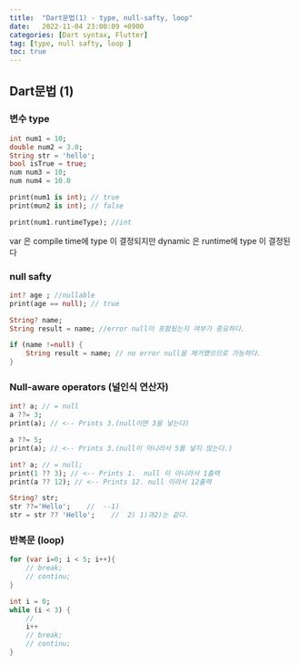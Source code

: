 ```yaml
---
title:  "Dart문법(1) - type, null-safty, loop"  
date:   2022-11-04 23:00:09 +0900
categories: [Dart syntax, Flutter]
tag: [type, null safty, loop ]
toc: true
---
```



## Dart문법 (1) 


### 변수 type

``` dart
int num1 = 10;
double num2 = 3.0;
String str = 'hello';
bool isTrue = true;
num num3 = 10;
num num4 = 10.0

print(num1 is int); // true
print(mun2 is int); // false

print(num1.runtimeType); //int
```
var 은 compile time에 type 이 결정되지만
dynamic 은 runtime에 type 이 결정된다


### null safty

``` dart
int? age ; //nullable
print(age == null); // true

String? name;
String result = name; //error null이 포함됬는지 여부가 중요하다.

if (name !=null) { 
    String result = name; // no error null을 제거했으므로 가능하다.
}

```
### Null-aware operators (널인식 연산자)
``` dart
int? a; // = null
a ??= 3;
print(a); // <-- Prints 3.(null이면 3을 넣는다)

a ??= 5;
print(a); // <-- Prints 3.(null이 아니라서 5를 넣지 않는다.)

int? a; // = null;
print(1 ?? 3); // <-- Prints 1.  null 이 아니라서 1출력
print(a ?? 12); // <-- Prints 12. null 이라서 12출력

String? str;
str ??='Hello';    //  --1)
str = str ?? 'Hello';    //  2) 1)과2)는 같다.

```
### 반복문 (loop)

``` dart
for (var i=0; i < 5; i++){
    // break;
    // continu;
}

int i = 0;
while (i < 3) {
    //
    i++    
    // break;
    // continu;
}
```

